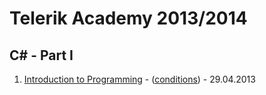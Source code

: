 # Telerik Academy 2013/2014

## C# - Part I

1. [Introduction to Programming](https://github.com/flextry/Telerik-Academy/tree/master/Programming/1.CSharpPartOne/01.Introduction%20to%20Programming%20with%20C-Sharp) - ([conditions](https://github.com/flextry/Telerik-Academy/blob/master/Programming/1.CSharpPartOne/01.Introduction%20to%20Programming%20with%20C-Sharp/Readme.md)) - 29.04.2013
